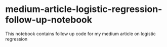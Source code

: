 # medium-article-logistic-regression-follow-up-notebook
This notebook contains follow up code for my medium article on logistic regression
